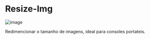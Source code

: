 # Resize-Img

![image](https://github.com/Phoenixx1202/Resize-Img/assets/26288409/552d788b-c963-4170-9742-0e8e943fc8fb)


Redimencionar o tamanho de imagens, ideal para consoles portateis. 
